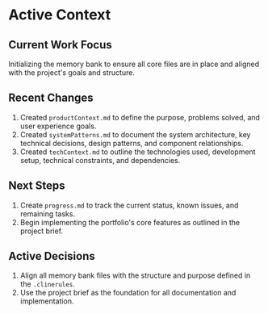 # Active Context

## Current Work Focus

Initializing the memory bank to ensure all core files are in place and aligned with the project's goals and structure.

## Recent Changes

1. Created `productContext.md` to define the purpose, problems solved, and user experience goals.
2. Created `systemPatterns.md` to document the system architecture, key technical decisions, design patterns, and component relationships.
3. Created `techContext.md` to outline the technologies used, development setup, technical constraints, and dependencies.

## Next Steps

1. Create `progress.md` to track the current status, known issues, and remaining tasks.
2. Begin implementing the portfolio's core features as outlined in the project brief.

## Active Decisions

1. Align all memory bank files with the structure and purpose defined in the `.clinerules`.
2. Use the project brief as the foundation for all documentation and implementation.

